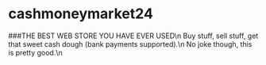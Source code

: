 # cashmoneymarket24

###THE BEST WEB STORE YOU HAVE EVER USED\n
Buy stuff, sell stuff, get that sweet cash dough (bank payments supported).\n
No joke though, this is pretty good.\n
